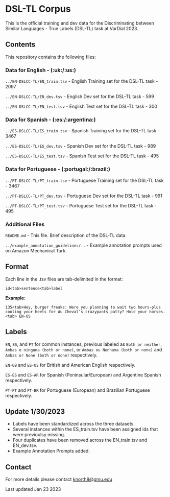 <h1>DSL-TL Corpus</h1>

This is the official training and dev data for the Discriminating between Similar Languages - True Labels (DSL-TL) task at VarDial 2023.

<h2>Contents</h2>

This repository contains the following files:

<h3>Data for English - (:uk:/:us:)</h3>

`../EN-DSLCC-TL/EN_train.tsv`               - English Training set for the DSL-TL task              -  2097

`../EN-DSLCC-TL/EN_dev.tsv`                 - English Dev set for the DSL-TL task              -  599

`../EN-DSLCC-TL/EN_test.tsv`                - English Test set for the DSL-TL task              -  300

<h3>Data for Spanish - (:es:/:argentina:)</h3>

`../ES-DSLCC-TL/ES_train.tsv` 							- Spanish Training set for the DSL-TL task              -  3467 

`../ES-DSLCC-TL/ES_dev.tsv` 						  	- Spanish Dev set for the DSL-TL task              -  989 

`../ES-DSLCC-TL/ES_test.tsv`                - Spanish Test set for the DSL-TL task              -  495 

<h3>Data for Portuguese - (:portugal:/:brazil:)</h3>

`../PT-DSLCC-TL/PT_train.tsv` 							- Portuguese Training set for the DSL-TL task              -  3467 

`../PT-DSLCC-TL/PT_dev.tsv` 							  - Portuguese Dev set for the DSL-TL task              -  991 

`../PT-DSLCC-TL/PT_test.tsv`                - Portuguese Test set for the DSL-TL task              -  495    

<h3>Additional Files</h3>

`README.md` 								                - This file. Brief description of the DSL-TL data. 

`../example_annotation_guidelines/..`  							- Example annotation prompts used on Amazon Mechanical Turk.

<h2>Format</h2>

Each line in the .tsv files are tab-delimited in the format:

`id<tab>sentence<tab>label`

<strong>Example:</strong> 

`135<tab>Hey, burger freaks: Were you planning to wait two hours-plus cooling your heels for Au Cheval’s crazypants patty? Hold your horses.<tab> EN-US`

<h2>Labels</h2>

`EN`, `ES`, and `PT` for common instances, previous labeled as `Both or neither`, `Ambas o ninguna (both or none)`, or  `Ambas ou Nenhuma (both or none)` and `Ambas or None (both or none)` respectively.

`EN-GB` and `ES-US` for British and American English respectively.

`ES-ES` and `ES-AR` for Spanish (Peninsular/European) and Argentine Spanish respectively.

`PT-PT` and `PT-BR` for Portuguese (European) and Brazilian Portuguese respectively.

<h2>Update 1/30/2023 </h2>

<ul>
  <li>Labels have been standardized across the three datasets.</li>
  <li>Several instances within the ES_train.tsv have been assigned ids that were previoulsy missing.</li>
  <li>Four duplicates have been removed across the EN_train.tsv and EN_dev.tsv.</li>
  <li>Example Annotation Prompts added.</li>
</ul>

<h2>Contact</h2>

For more details please contact knorth8@gmu.edu

Last updated Jan 23 2023
